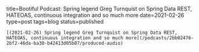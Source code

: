 
title=Bootiful Podcast: Spring legend Greg Turnquist on Spring Data REST, HATEOAS, continuous integration and so much more
date=2021-02-26
type=post
tags=blog
status=published
~~~~~~
[(2021-02-26) Spring legend Greg Turnquist on Spring Data REST, HATEOAS, continuous integration and so much more](/podcasts/2bb02476-2bf2-46da-ba30-b42413d05b07/produced-audio) 
            